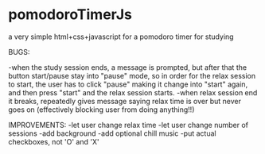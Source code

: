 # pomodoroTimerJs
a very simple html+css+javascript for a pomodoro timer for studying

BUGS: 

  -when the study session ends, a message is prompted, but after that the button start/pause stay into "pause" mode, so in order for the relax session to start, the user has to click "pause" making it change into "start" again, and then press "start" and the relax session starts.
  -when relax session end it breaks, repeatedly gives message saying relax time is over but never goes on (effectively blocking user from doing anything!!)

IMPROVEMENTS:
  -let user change relax time
  -let user change number of sessions
  -add background
  -add optional chill music
  -put actual checkboxes, not 'O' and 'X'
